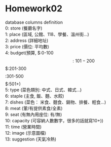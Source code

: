 # Homework02
database columns definition\
 0: store (餐廳名字)\
 1: place (區域, 公館、118、學餐、溫州街...)\
 2: address (詳細地址)\
 3: price (價位: 平均數)\
 4: budget(預算, $:0-100 $$:101-200 $$$:201-300 $$$$:301-500 $$$$$:501+)\
 5: type (菜色類別: 中式、日式、韓式...)\
 6: staple (主食, 飯、麵、水餃)\
 7: dishes (菜色： 米食、麵食、鍋物、排餐、輕食...)\
 8: meat (葷/有提供素食/全素)  \
 9: seat (有無內用座位: 有/無) \
10: capacity (可容納人數數字，很多的話就寫10+))\
11: time (營業時間)\
12: image (示意圖檔)\
13: suggestion (天氣冷熱)
